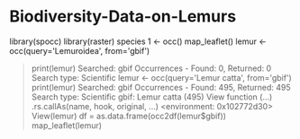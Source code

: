 # Biodiversity-Data-on-Lemurs
library(spocc)
library(raster)
species 1 <- occ()
map_leaflet()
lemur <- occ(query='Lemuroidea', from='gbif')
> print(lemur)
Searched: gbif
Occurrences - Found: 0, Returned: 0
Search type: Scientific
> lemur <- occ(query='Lemur catta', from='gbif')
> print(lemur)
Searched: gbif
Occurrences - Found: 495, Returned: 495
Search type: Scientific
gbif: Lemur catta (495)
> View
function (...) 
  .rs.callAs(name, hook, original, ...)
<environment: 0x102772d30>
  > View(lemur)
> df = as.data.frame(occ2df(lemur$gbif))
map_leaflet(lemur)
